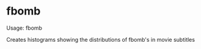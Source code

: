 fbomb
=====

Usage: fbomb <file> <time increment> <chart title>

Creates histograms showing the distributions of fbomb's in movie subtitles
